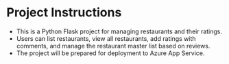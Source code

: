 <!-- Use this file to provide workspace-specific custom instructions to Copilot. For more details, visit https://code.visualstudio.com/docs/copilot/copilot-customization#_use-a-githubcopilotinstructionsmd-file -->

# Project Instructions
- This is a Python Flask project for managing restaurants and their ratings.
- Users can list restaurants, view all restaurants, add ratings with comments, and manage the restaurant master list based on reviews.
- The project will be prepared for deployment to Azure App Service.
